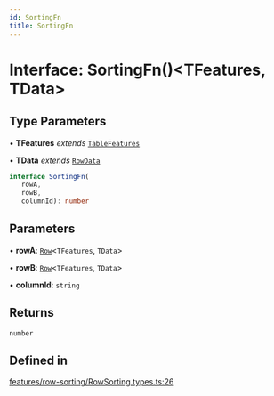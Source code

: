 ```yaml
---
id: SortingFn
title: SortingFn
---
```


# Interface: SortingFn()\<TFeatures, TData\>

## Type Parameters

• **TFeatures** *extends* [`TableFeatures`](tablefeatures.md)

• **TData** *extends* [`RowData`](../type-aliases/rowdata.md)

```ts
interface SortingFn(
   rowA, 
   rowB, 
   columnId): number
```

## Parameters

• **rowA**: [`Row`](../type-aliases/row.md)\<`TFeatures`, `TData`\>

• **rowB**: [`Row`](../type-aliases/row.md)\<`TFeatures`, `TData`\>

• **columnId**: `string`

## Returns

`number`

## Defined in

[features/row-sorting/RowSorting.types.ts:26](https://github.com/TanStack/table/blob/b1e6b79157b0debc7222660572b06c8b857f4605/packages/table-core/src/features/row-sorting/RowSorting.types.ts#L26)
